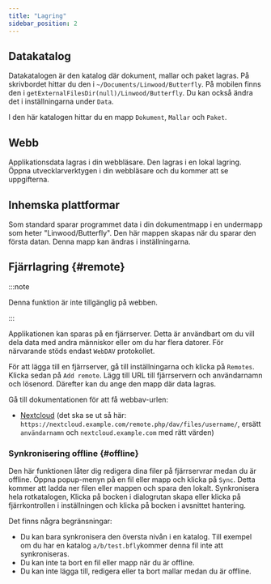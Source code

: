 ```yaml
---
title: "Lagring"
sidebar_position: 2
---
```


## Datakatalog

Datakatalogen är den katalog där dokument, mallar och paket lagras. På skrivbordet hittar du den i `~/Documents/Linwood/Butterfly`. På mobilen finns den i `getExternalFilesDir(null)/Linwood/Butterfly`. Du kan också ändra det i inställningarna under `Data`.

I den här katalogen hittar du en mapp `Dokument`, `Mallar` och `Paket`.

## Webb

Applikationsdata lagras i din webbläsare. Den lagras i en lokal lagring. Öppna utvecklarverktygen i din webbläsare och du kommer att se uppgifterna.

## Inhemska plattformar

Som standard sparar programmet data i din dokumentmapp i en undermapp som heter "Linwood/Butterfly". Den här mappen skapas när du sparar den första datan. Denna mapp kan ändras i inställningarna.

## Fjärrlagring {#remote}

:::note

Denna funktion är inte tillgänglig på webben.

:::

Applikationen kan sparas på en fjärrserver. Detta är användbart om du vill dela data med andra människor eller om du har flera datorer. För närvarande stöds endast `WebDAV` protokollet.

För att lägga till en fjärrserver, gå till inställningarna och klicka på `Remotes`. Klicka sedan på `Add remote`. Lägg till URL till fjärrservern och användarnamn och lösenord. Därefter kan du ange den mapp där data lagras.

Gå till dokumentationen för att få webbav-urlen:

* [Nextcloud](https://docs.nextcloud.com/server/latest/user_manual/en/files/access_webdav.html) (det ska se ut så här: `https://nextcloud.example.com/remote.php/dav/files/username/`, ersätt `användarnamn` och `nextcloud.example.com` med rätt värden)

### Synkronisering offline {#offline}

Den här funktionen låter dig redigera dina filer på fjärrservrar medan du är offline. Öppna popup-menyn på en fil eller mapp och klicka på `Sync`. Detta kommer att ladda ner filen eller mappen och spara den lokalt. Synkronisera hela rotkatalogen, Klicka på bocken i dialogrutan skapa eller klicka på fjärrkontrollen i inställningen och klicka på bocken i avsnittet hantering.

Det finns några begränsningar:

* Du kan bara synkronisera den översta nivån i en katalog. Till exempel om du har en katalog `a/b/test.bfly`kommer denna fil inte att synkroniseras.
* Du kan inte ta bort en fil eller mapp när du är offline.
* Du kan inte lägga till, redigera eller ta bort mallar medan du är offline.
